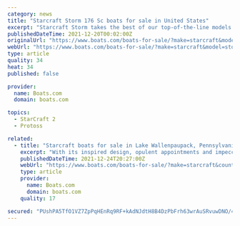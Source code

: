 ```yaml
---
category: news
title: "Starcraft Storm 176 Sc boats for sale in United States"
excerpt: "Starcraft Storm takes the best of our top-of-the-line models and packs it into a more compact footprint that's easy to trailer and even easier to afford."
publishedDateTime: 2021-12-20T00:02:00Z
originalUrl: "https://www.boats.com/boats-for-sale/?make=starcraft&model=storm-176-sc&country=united-states"
webUrl: "https://www.boats.com/boats-for-sale/?make=starcraft&model=storm-176-sc&country=united-states"
type: article
quality: 34
heat: 34
published: false

provider:
  name: Boats.com
  domain: boats.com

topics:
  - StarCraft 2
  - Protoss

related:
  - title: "Starcraft boats for sale in Lake Wallenpaupack, Pennsylvania"
    excerpt: "With its inspired design, opulent appointments and impeccable fit and finish, Starcraft SX sets the standard that every other pontoon aspires to follow. But this is no show boat – with its standard HMX PR25 Performance Package,"
    publishedDateTime: 2021-12-24T20:27:00Z
    webUrl: "https://www.boats.com/boats-for-sale/?make=starcraft&country=united-states&subdivision=pennsylvania&city=lake-wallenpaupack"
    type: article
    provider:
      name: Boats.com
      domain: boats.com
    quality: 17

secured: "PUshPA5TfO1VZ7ZpPqHEnRq9RF+kAdNJdtH8B4DzPbFrh63wrAuSRvuwDNO/4kara68qbFTR/WF1uVAh4wg8kTp7GCOkGxiQf08HITv9QfWL/cMpm9XjeA0zj8bcb7AYL+7IFWtV+iNAyKSY5QOeKmHxp2HdCABU7vl+lA1gvQsigcKMvMldFR1IIy1bzWnRlRHKSd5ABN62Ml1KuWq1G6b6F3irwKrVer6ZsVGsMOvMeKaOVx0BuKC8jgQKu2pUctnoD+fwIGSCrxbLGdT46L1983n1JTe9mZq8CjHjhgliQX2VgOLiZgQhz2woK76QX0xsys+xtKfF5igEeVqPfC3rX0y3kJmj6ktNgpl6mg0=;X8lczlhm+WM6zQfNKmGTFQ=="
---
```


